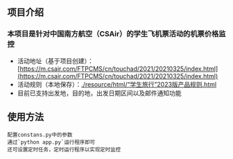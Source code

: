 ## 项目介绍

### 本项目是针对中国南方航空（CSAir）的学生飞机票活动的机票价格监控

- 活动地址（基于项目创建）：[https://m.csair.com/FTPCMS/cn/touchad/2021/20210325/index.html](https://m.csair.com/FTPCMS/cn/touchad/2021/20210325/index.html)
- 活动规则（本地保存）：[./resource/html/“学生旅行”2023版产品规则.html](./resource/html/“学生旅行”2023版产品规则.html)
- 目前已支持出发地，目的地，出发日期区间以及邮件通知功能


## 使用方法
```
配置constans.py中的参数
通过`python app.py`运行程序即可
还可设置定时任务，定时运行程序以实现定时监控
```